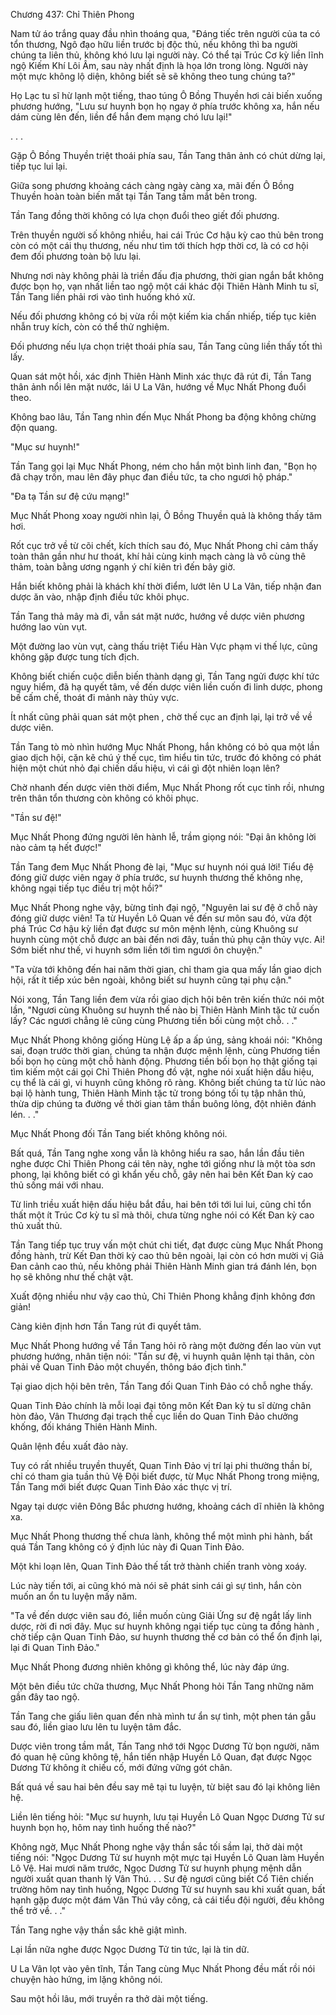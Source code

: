 




Chương 437: Chỉ Thiên Phong


Nam tử áo trắng quay đầu nhìn thoáng qua, "Đáng tiếc trên người của ta có tổn thương, Ngô đạo hữu liền trước bị độc thủ, nếu không thì ba người chúng ta liên thủ, không khó lưu lại người này. Có thể tại Trúc Cơ kỳ liền lĩnh ngộ Kiếm Khí Lôi Âm, sau này nhất định là họa lớn trong lòng. Người này một mực không lộ diện, không biết sẽ sẽ không theo tung chúng ta?"

Họ Lạc tu sĩ hừ lạnh một tiếng, thao túng Ô Bồng Thuyền hơi cải biến xuống phương hướng, "Lưu sư huynh bọn họ ngay ở phía trước không xa, hắn nếu dám cùng lên đến, liền để hắn đem mạng chó lưu lại!"

. . .

Gặp Ô Bồng Thuyền triệt thoái phía sau, Tần Tang thân ảnh có chút dừng lại, tiếp tục lui lại.

Giữa song phương khoảng cách càng ngày càng xa, mãi đến Ô Bồng Thuyền hoàn toàn biến mất tại Tần Tang tầm mắt bên trong.

Tần Tang đồng thời không có lựa chọn đuổi theo giết đối phương.

Trên thuyền người số không nhiều, hai cái Trúc Cơ hậu kỳ cao thủ bên trong còn có một cái thụ thương, nếu như tìm tới thích hợp thời cơ, là có cơ hội đem đối phương toàn bộ lưu lại.

Nhưng nơi này không phải là triền đấu địa phương, thời gian ngắn bắt không được bọn họ, vạn nhất liền tao ngộ một cái khác đội Thiên Hành Minh tu sĩ, Tần Tang liền phải rơi vào tình huống khó xử.

Nếu đối phương không có bị vừa rồi một kiếm kia chấn nhiếp, tiếp tục kiên nhẫn truy kích, còn có thể thử nghiệm.

Đối phương nếu lựa chọn triệt thoái phía sau, Tần Tang cũng liền thấy tốt thì lấy.

Quan sát một hồi, xác định Thiên Hành Minh xác thực đã rút đi, Tần Tang thân ảnh nổi lên mặt nước, lái U La Vân, hướng về Mục Nhất Phong đuổi theo.

Không bao lâu, Tần Tang nhìn đến Mục Nhất Phong ba động không chừng độn quang.

"Mục sư huynh!"

Tần Tang gọi lại Mục Nhất Phong, ném cho hắn một bình linh đan, "Bọn họ đã chạy trốn, mau lên đây phục đan điều tức, ta cho ngươi hộ pháp."

"Đa tạ Tần sư đệ cứu mạng!"

Mục Nhất Phong xoay người nhìn lại, Ô Bồng Thuyền quả là không thấy tăm hơi.

Rốt cục trở về từ cõi chết, kích thích sau đó, Mục Nhất Phong chỉ cảm thấy toàn thân gần như hư thoát, khí hải cùng kinh mạch càng là vô cùng thê thảm, toàn bằng ương ngạnh ý chí kiên trì đến bây giờ.

Hắn biết không phải là khách khí thời điểm, lướt lên U La Vân, tiếp nhận đan dược ăn vào, nhập định điều tức khôi phục.

Tần Tang thả mây mà đi, vẫn sát mặt nước, hướng về dược viên phương hướng lao vùn vụt.

Một đường lao vùn vụt, càng thấu triệt Tiểu Hàn Vực phạm vi thế lực, cũng không gặp được tung tích địch.

Không biết chiến cuộc diễn biến thành dạng gì, Tần Tang ngửi được khí tức nguy hiểm, đã hạ quyết tâm, về đến dược viên liền cuốn đi linh dược, phong bế cấm chế, thoát đi mảnh này thủy vực.

Ít nhất cũng phải quan sát một phen , chờ thế cục an định lại, lại trở về về dược viên.

Tần Tang tò mò nhìn hướng Mục Nhất Phong, hắn không có bỏ qua một lần giao dịch hội, cặn kẽ chú ý thế cục, tìm hiểu tin tức, trước đó không có phát hiện một chút nhỏ đại chiến dấu hiệu, vì cái gì đột nhiên loạn lên?

Chờ nhanh đến dược viên thời điểm, Mục Nhất Phong rốt cục tỉnh rồi, nhưng trên thân tổn thương còn không có khôi phục.

"Tần sư đệ!"

Mục Nhất Phong đứng người lên hành lễ, trầm giọng nói: "Đại ân không lời nào cảm tạ hết được!"

Tần Tang đem Mục Nhất Phong đè lại, "Mục sư huynh nói quá lời! Tiểu đệ đóng giữ dược viên ngay ở phía trước, sư huynh thương thế không nhẹ, không ngại tiếp tục điều trị một hồi?"

Mục Nhất Phong nghe vậy, bừng tỉnh đại ngộ, "Nguyên lai sư đệ ở chỗ này đóng giữ dược viên! Ta từ Huyền Lô Quan về đến sư môn sau đó, vừa đột phá Trúc Cơ hậu kỳ liền đạt được sư môn mệnh lệnh, cùng Khuông sư huynh cùng một chỗ được an bài đến nơi đây, tuần thủ phụ cận thủy vực. Ai! Sớm biết như thế, vi huynh sớm liền tới tìm ngươi ôn chuyện."

"Ta vừa tới không đến hai năm thời gian, chỉ tham gia qua mấy lần giao dịch hội, rất ít tiếp xúc bên ngoài, không biết sư huynh cũng tại phụ cận."

Nói xong, Tần Tang liền đem vừa rồi giao dịch hội bên trên kiến thức nói một lần, "Ngươi cùng Khuông sư huynh thế nào bị Thiên Hành Minh tặc tử cuốn lấy? Các ngươi chẳng lẽ cũng cùng Phương tiền bối cùng một chỗ. . ."

Mục Nhất Phong không giống Hùng Lệ ấp a ấp úng, sảng khoái nói: "Không sai, đoạn trước thời gian, chúng ta nhận được mệnh lệnh, cùng Phương tiền bối bọn họ cùng một chỗ hành động. Phương tiền bối bọn họ thật giống tại tìm kiếm một cái gọi Chỉ Thiên Phong đồ vật, nghe nói xuất hiện dấu hiệu, cụ thể là cái gì, vi huynh cũng không rõ ràng. Không biết chúng ta từ lúc nào bại lộ hành tung, Thiên Hành Minh tặc tử trong bóng tối tụ tập nhân thủ, thừa dịp chúng ta đường về thời gian tâm thần buông lỏng, đột nhiên đánh lén. . ."

Mục Nhất Phong đối Tần Tang biết không không nói.

Bất quá, Tần Tang nghe xong vẫn là không hiểu ra sao, hắn lần đầu tiên nghe được Chỉ Thiên Phong cái tên này, nghe tới giống như là một tòa sơn phong, lại không biết có gì khẩn yếu chỗ, gây nên hai bên Kết Đan kỳ cao thủ sống mái với nhau.

Từ linh triều xuất hiện dấu hiệu bắt đầu, hai bên tới tới lui lui, cũng chỉ tổn thất một ít Trúc Cơ kỳ tu sĩ mà thôi, chưa từng nghe nói có Kết Đan kỳ cao thủ xuất thủ.

Tần Tang tiếp tục truy vấn một chút chi tiết, đạt được cùng Mục Nhất Phong đồng hành, trừ Kết Đan thời kỳ cao thủ bên ngoài, lại còn có hơn mười vị Giả Đan cảnh cao thủ, nếu không phải Thiên Hành Minh gian trá đánh lén, bọn họ sẽ không như thế chật vật.

Xuất động nhiều như vậy cao thủ, Chỉ Thiên Phong khẳng định không đơn giản!

Càng kiên định hơn Tần Tang rút đi quyết tâm.

Mục Nhất Phong hướng về Tần Tang hỏi rõ ràng một đường đến lao vùn vụt phương hướng, nhân tiện nói: "Tần sư đệ, vi huynh quân lệnh tại thân, còn phải về Quan Tinh Đảo một chuyến, thông báo địch tình."

Tại giao dịch hội bên trên, Tần Tang đối Quan Tinh Đảo có chỗ nghe thấy.

Quan Tinh Đảo chính là mỗi loại đại tông môn Kết Đan kỳ tu sĩ dừng chân hòn đảo, Vân Thương đại trạch thế cục liền do Quan Tinh Đảo chưởng khống, đối kháng Thiên Hành Minh.

Quân lệnh đều xuất đảo này.

Tuy có rất nhiều truyền thuyết, Quan Tinh Đảo vị trí lại phi thường thần bí, chỉ có tham gia tuần thủ Vệ Đội biết được, từ Mục Nhất Phong trong miệng, Tần Tang mới biết được Quan Tinh Đảo xác thực vị trí.

Ngay tại dược viên Đông Bắc phương hướng, khoảng cách dĩ nhiên là không xa.

Mục Nhất Phong thương thế chưa lành, không thể một mình phi hành, bất quá Tần Tang không có ý định lúc này đi Quan Tinh Đảo.

Một khi loạn lên, Quan Tinh Đảo thế tất trở thành chiến tranh vòng xoáy.

Lúc này tiến tới, ai cũng khó mà nói sẽ phát sinh cái gì sự tình, hắn còn muốn an ổn tu luyện mấy năm.

"Ta về đến dược viên sau đó, liền muốn cùng Giải Ứng sư đệ ngắt lấy linh dược, rời đi nơi đây. Mục sư huynh không ngại tiếp tục cùng ta đồng hành , chờ tiếp cận Quan Tinh Đảo, sư huynh thương thế cơ bản có thể ổn định lại, lại đi Quan Tinh Đảo."

Mục Nhất Phong đương nhiên không gì không thể, lúc này đáp ứng.

Một bên điều tức chữa thương, Mục Nhất Phong hỏi Tần Tang những năm gần đây tao ngộ.

Tần Tang che giấu liên quan đến nhà mình tư ẩn sự tình, một phen tán gẫu sau đó, liền giao lưu lên tu luyện tâm đắc.

Dược viên trong tầm mắt, Tần Tang nhớ tới Ngọc Dương Tử bọn người, năm đó quan hệ cũng không tệ, hắn tiến nhập Huyền Lô Quan, đạt được Ngọc Dương Tử không ít chiếu cố, mới đứng vững gót chân.

Bất quá về sau hai bên đều say mê tại tu luyện, từ biệt sau đó lại không liên hệ.

Liền lên tiếng hỏi: "Mục sư huynh, lưu tại Huyền Lô Quan Ngọc Dương Tử sư huynh bọn họ, hôm nay tình huống thế nào?"

Không ngờ, Mục Nhất Phong nghe vậy thần sắc tối sầm lại, thở dài một tiếng nói: "Ngọc Dương Tử sư huynh một mực tại Huyền Lô Quan làm Huyền Lô Vệ. Hai mươi năm trước, Ngọc Dương Tử sư huynh phụng mệnh dẫn người xuất quan thanh lý Vân Thú. . . Sư đệ ngươi cũng biết Cổ Tiên chiến trường hôm nay tình huống, Ngọc Dương Tử sư huynh sau khi xuất quan, bất hạnh gặp được một đám Vân Thú vây công, cả cái tiểu đội người, đều không thể trở về. . ."

Tần Tang nghe vậy thần sắc khẽ giật mình.

Lại lần nữa nghe được Ngọc Dương Tử tin tức, lại là tin dữ.

U La Vân lọt vào yên tĩnh, Tần Tang cùng Mục Nhất Phong đều mất rồi nói chuyện hào hứng, im lặng không nói.

Sau một hồi lâu, mới truyền ra thở dài một tiếng.




